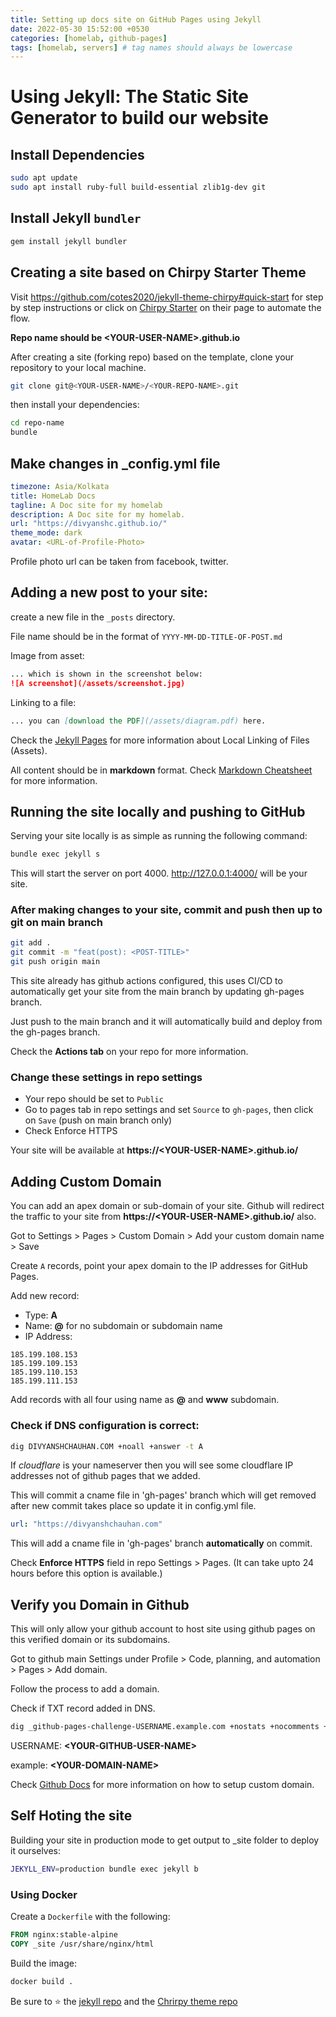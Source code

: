 ```yaml
---
title: Setting up docs site on GitHub Pages using Jekyll
date: 2022-05-30 15:52:00 +0530
categories: [homelab, github-pages]
tags: [homelab, servers] # tag names should always be lowercase
---
```


# Using Jekyll: The Static Site Generator to build our website

## Install Dependencies

```bash
sudo apt update
sudo apt install ruby-full build-essential zlib1g-dev git
```

## Install Jekyll `bundler`

```bash
gem install jekyll bundler
```

## Creating a site based on Chirpy Starter Theme

Visit https://github.com/cotes2020/jekyll-theme-chirpy#quick-start for step by step instructions or click on [Chirpy Starter](https://github.com/cotes2020/chirpy-starter/generate) on their page to automate the flow.

**Repo name should be \<YOUR-USER-NAME>.github.io**

After creating a site (forking repo) based on the template, clone your repository to your local machine.

```bash
git clone git@<YOUR-USER-NAME>/<YOUR-REPO-NAME>.git
```

then install your dependencies:

```bash
cd repo-name
bundle
```

## Make changes in \_config.yml file

```yaml
timezone: Asia/Kolkata
title: HomeLab Docs
tagline: A Doc site for my homelab
description: A Doc site for my homelab.
url: "https://divyanshc.github.io/"
theme_mode: dark
avatar: <URL-of-Profile-Photo>
```

Profile photo url can be taken from facebook, twitter.

## Adding a new post to your site:

create a new file in the `_posts` directory.

File name should be in the format of `YYYY-MM-DD-TITLE-OF-POST.md`

Image from asset:

```markdown
... which is shown in the screenshot below:
![A screenshot](/assets/screenshot.jpg)
```

Linking to a file:

```markdown
... you can [download the PDF](/assets/diagram.pdf) here.
```

Check the [Jekyll Pages](https://jekyllrb.com/docs/posts/) for more information about Local Linking of Files (Assets).

All content should be in **markdown** format. Check [Markdown Cheatsheet](https://www.markdownguide.org/cheat-sheet/) for more information.

## Running the site locally and pushing to GitHub

Serving your site locally is as simple as running the following command:

```bash
bundle exec jekyll s
```

This will start the server on port 4000. http://127.0.0.1:4000/ will be your site.

### After making changes to your site, commit and push then up to git on **main** branch

```bash
git add .
git commit -m "feat(post): <POST-TITLE>"
git push origin main
```

This site already has github actions configured, this uses CI/CD to automatically get your site from the main branch by updating gh-pages branch.

Just push to the main branch and it will automatically build and deploy from the gh-pages branch.

Check the **Actions tab** on your repo for more information.

### Change these settings in repo settings

- Your repo should be set to `Public`
- Go to pages tab in repo settings and set `Source` to `gh-pages`, then click on `Save` (push on main branch only)
- Check Enforce HTTPS

Your site will be available at **https://\<YOUR-USER-NAME>.github.io/**

## Adding Custom Domain

You can add an apex domain or sub-domain of your site. Github will redirect the traffic to your site from **https://\<YOUR-USER-NAME>.github.io/** also.

Got to Settings > Pages > Custom Domain > Add your custom domain name > Save

Create `A` records, point your apex domain to the IP addresses for GitHub Pages.

Add new record:

- Type: **A**
- Name: **@** for no subdomain or subdomain name
- IP Address: **<IP-ADDRESS-OF-GITHUB-PAGES>**

```Text
185.199.108.153
185.199.109.153
185.199.110.153
185.199.111.153
```

Add records with all four using name as **@** and **www** subdomain.

### Check if DNS configuration is correct:

```bash
dig DIVYANSHCHAUHAN.COM +noall +answer -t A
```

If _cloudflare_ is your nameserver then you will see some cloudflare IP addresses not of github pages that we added.

This will commit a cname file in 'gh-pages' branch which will get removed after new commit takes place so update it in config.yml file.

```yaml
url: "https://divyanshchauhan.com"
```

This will add a cname file in 'gh-pages' branch **automatically** on commit.

Check **Enforce HTTPS** field in repo Settings > Pages. (It can take upto 24 hours before this option is available.)

## Verify you Domain in Github

This will only allow your github account to host site using github pages on this verified domain or its subdomains.

Got to github main Settings under Profile > Code, planning, and automation > Pages > Add domain.

Follow the process to add a domain.

Check if TXT record added in DNS.

```bash
dig _github-pages-challenge-USERNAME.example.com +nostats +nocomments +nocmd TXT
```

USERNAME: **\<YOUR-GITHUB-USER-NAME>**

example: **\<YOUR-DOMAIN-NAME>**

Check [Github Docs](https://docs.github.com/en/pages/configuring-a-custom-domain-for-your-github-pages-site/managing-a-custom-domain-for-your-github-pages-site#configuring-an-apex-domain) for more information on how to setup custom domain.

## Self Hoting the site

Building your site in production mode to get output to \_site folder to deploy it ourselves:

```bash
JEKYLL_ENV=production bundle exec jekyll b
```

### Using Docker

Create a `Dockerfile` with the following:

```dockerfile
FROM nginx:stable-alpine
COPY _site /usr/share/nginx/html
```

Build the image:

```bash
docker build .
```

Be sure to ⭐ the [jekyll repo](https://github.com/jekyll/jekyll) and the [Chrirpy theme repo](https://github.com/cotes2020/jekyll-theme-chirpy)
